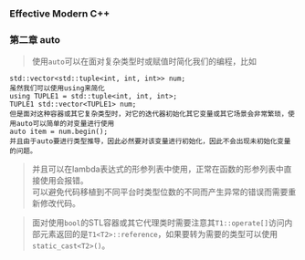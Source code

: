 ### Effective Modern C++

### 第二章 auto

>使用`auto`可以在面对复杂类型时或赋值时简化我们的编程，比如
```
std::vector<std::tuple<int, int, int>> num;
虽然我们可以使用using来简化
using TUPLE1 = std::tuple<int, int, int>;
TUPLE1 std::vector<TUPLE1> num;
但是面对这种容器或其它复杂类型时，对它的迭代器初始化其它变量或其它场景会非常繁琐，使用auto可以简单的对变量进行使用
auto item = num.begin();
并且由于auto要进行类型推导，因此必然要对该变量进行初始化，因此不会出现未初始化变量的问题。
```
>并且可以在lambda表达式的形参列表中使用，正常在函数的形参列表中直接使用会报错。\
>可以避免代码移植到不同平台时类型位数的不同而产生异常的错误而需要重新修改代码。

>面对使用`bool`的STL容器或其它代理类时需要注意其`T1::operate[]`访问内部元素返回的是`T1<T2>::reference`，如果要转为需要的类型可以使用`static_cast<T2>()`。